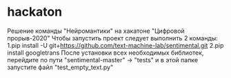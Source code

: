 # hackaton 
Решение команды "Нейромантики" на хакатоне "Цифровой прорыв-2020"
Чтобы запустить проект следует выполнить 2 команды:
  1.pip install -U git+https://github.com/text-machine-lab/sentimental.git
  2.pip install googletrans
После установки всех необходимых библиотек, перейдите по пути  "sentimental-master" -> "tests" и в этой папке запустите файл "test_empty_text.py"
